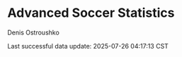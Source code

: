 # Advanced Soccer Statistics
Denis Ostroushko

<!-- gfm -->

Last successful data update: 2025-07-26 04:17:13 CST
